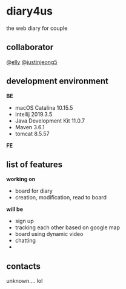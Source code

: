 # diary4us

the web diary for couple

## collaborator

@[elly](#github.com/ellyheetov)
@[justinjeong5](#github.com/justinjeong5)

## development environment

**BE**
- macOS Catalina 10.15.5
- intellij 2019.3.5
- Java Development Kit 11.0.7
- Maven 3.6.1
- tomcat 8.5.57 

**FE**

## list of features
**working on**
- board for diary
- creation, modification, read to board

**will be**
- sign up
- tracking each other based on google map
- board using dynamic video
- chatting 
- 

## contacts
unknown.... lol